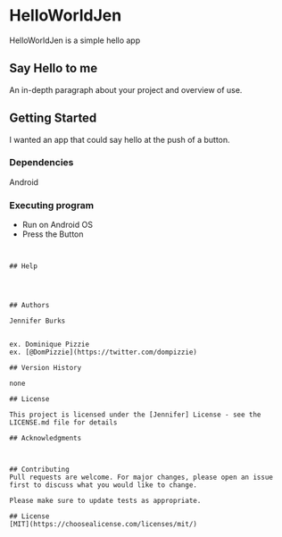 # HelloWorldJen

HelloWorldJen is a simple hello app

## Say Hello to me

An in-depth paragraph about your project and overview of use.

## Getting Started
I wanted an app that could say hello at the push of a button.
### Dependencies

Android
### Executing program

* Run on Android OS
* Press the Button
```
 

## Help

 
 

## Authors

Jennifer Burks
 

ex. Dominique Pizzie  
ex. [@DomPizzie](https://twitter.com/dompizzie)

## Version History

none

## License

This project is licensed under the [Jennifer] License - see the LICENSE.md file for details

## Acknowledgments

 

## Contributing
Pull requests are welcome. For major changes, please open an issue first to discuss what you would like to change.

Please make sure to update tests as appropriate.

## License
[MIT](https://choosealicense.com/licenses/mit/)
